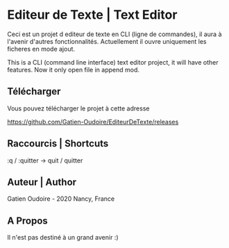 # Editeur de Texte | Text Editor

Ceci est un projet d editeur de texte en CLI (ligne de commandes), il aura à l'avenir d'autres fonctionnalités. Actuellement il ouvre uniquement les ficheres en mode ajout.

This is a CLI (command line interface) text editor project, it will have other features. Now it only open file in append mod.

## Télécharger

Vous pouvez télécharger le projet à cette adresse

<https://github.com/Gatien-Oudoire/EditeurDeTexte/releases>


## Raccourcis | Shortcuts

:q / :quitter -> quit / quitter

## Auteur | Author

Gatien Oudoire - 2020 Nancy, France

## A Propos 

Il n'est pas destiné à un grand avenir :)
